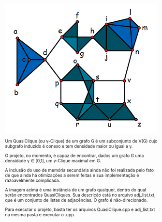 ![Alt text](Graph.png?raw=true "Test Graph")

Um QuasiClique (ou γ-Clique) de um grafo G é um subconjunto de V(G) cujo subgrafo induzido é conexo e tem densidade maior ou igual a γ.

O projeto, no momento, é capaz de encontrar, dados um grafo G uma densidade γ ∈ [0,1], um γ-Clique maximal em G.

A inclusão do uso de memória secundária ainda não foi realizada pelo fato de que ainda há otimizações a serem feitas e sua implementação é razoavelmente complicada.

A imagem acima é uma instância de um grafo qualquer, dentro do qual serão encontrados QuasiCliques. Sua descrição está no arquivo adj_list.txt, que é um conjunto de listas de adjacências. O grafo é não-direcionado.

Para executar o projeto, basta ter os arquivos QuasiClique.cpp e adj_list.txt na mesma pasta e executar o .cpp.
